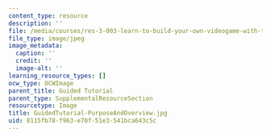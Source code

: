 ```yaml
---
content_type: resource
description: ''
file: /media/courses/res-3-003-learn-to-build-your-own-videogame-with-the-unity-game-engine-and-microsoft-kinect-january-iap-2017/8115fb78f963e70f51e3541bca643c5c_GuidedTutorial-PurposeAndOverview.jpg
file_type: image/jpeg
image_metadata:
  caption: ''
  credit: ''
  image-alt: ''
learning_resource_types: []
ocw_type: OCWImage
parent_title: Guided Tutorial
parent_type: SupplementalResourceSection
resourcetype: Image
title: GuidedTutorial-PurposeAndOverview.jpg
uid: 8115fb78-f963-e70f-51e3-541bca643c5c
---
```

